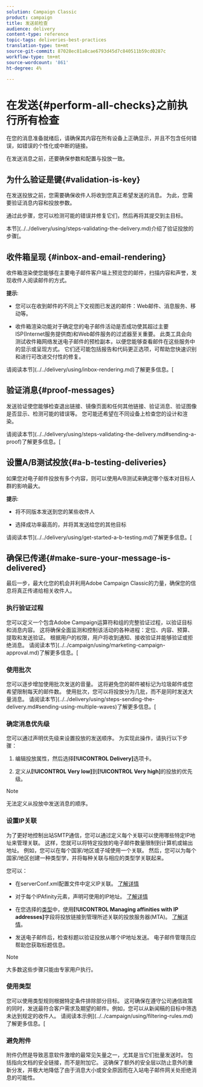 ```yaml
---
solution: Campaign Classic
product: campaign
title: 发送前检查
audience: delivery
content-type: reference
topic-tags: deliveries-best-practices
translation-type: tm+mt
source-git-commit: 87028ec81a8cae6793d45d7c840511b59cd0287c
workflow-type: tm+mt
source-wordcount: '861'
ht-degree: 4%

---
```



# 在发送{#perform-all-checks}之前执行所有检查

在您的消息准备就绪后，请确保其内容在所有设备上正确显示，并且不包含任何错误，如错误的个性化或中断的链接。

在发送消息之前，还要确保参数和配置与投放一致。

## 为什么验证是键{#validation-is-key}

在发送投放之前，您需要确保收件人将收到您真正希望发送的消息。 为此，您需要验证消息内容和投放参数。

通过此步骤，您可以检测可能的错误并修复它们，然后再将其提交到主目标。

本节](../../delivery/using/steps-validating-the-delivery.md)介绍了验证投放的步骤[。

## 收件箱呈现 {#inbox-and-email-rendering}

收件箱渲染使您能够在主要电子邮件客户端上预览您的邮件，扫描内容和声誉，发现收件人阅读邮件的方式。

**提示**:

* 您可以在收到邮件的不同上下文视图已发送的邮件：Web邮件、消息服务、移动等。

* 收件箱渲染功能对于确定您的电子邮件活动是否成功使其超过主要ISP(Internet服务提供商)和Web邮件服务的过滤器至关重要。 此类工具会向测试收件箱网络发送电子邮件的预检副本，以便您能够查看邮件在这些服务中的显示或呈现方式。 它们还可能包括报告和代码更正选项，可帮助您快速识别和进行可改进交付性的修复。

请阅读本节](../../delivery/using/inbox-rendering.md)了解更多信息。[

## 验证消息{#proof-messages}

发送验证使您能够检查退出链接、镜像页面和任何其他链接、验证消息、验证图像是否显示、检测可能的错误等。 您可能还希望在不同设备上检查您的设计和渲染。

请阅读本节](../../delivery/using/steps-validating-the-delivery.md#sending-a-proof)了解更多信息。[

## 设置A/B测试投放{#a-b-testing-deliveries}

如果您对电子邮件投放有多个内容，则可以使用A/B测试来确定哪个版本对目标人群的影响最大。

**提示**:

* 将不同版本发送到您的某些收件人

* 选择成功率最高的，并将其发送给您的其他目标

请阅读本节](../../delivery/using/get-started-a-b-testing.md)了解更多信息。[

## 确保已传递{#make-sure-your-message-is-delivered}

最后一步，最大化您的机会并利用Adobe Campaign Classic的力量，确保您的信息将真正传递给相关收件人。

### 执行验证过程

您可以定义一个包含Adobe Campaign运算符和组的完整验证过程，以验证目标和消息内容。 这将确保全面监测和控制该活动的各种进程：定位、内容、预算、提取和发送验证。 根据用户的权限，用户将收到通知、接收验证并能够验证或拒绝消息。 请阅读本节](../../campaign/using/marketing-campaign-approval.md)了解更多信息。[

### 使用批次

您可以逐步增加使用批次发送的音量。 这将避免您的邮件被标记为垃圾邮件或您希望限制每天的邮件数。 使用批次，您可以将投放分为几批，而不是同时发送大量消息。 请阅读本节](../../delivery/using/steps-sending-the-delivery.md#sending-using-multiple-waves)了解更多信息。[

### 确定消息优先级

您可以通过声明优先级来设置投放的发送顺序。 为实现此操作，请执行以下步骤：

1. 编辑投放属性，然后选择&#x200B;**[!UICONTROL Delivery]**&#x200B;选项卡。

1. 定义从&#x200B;**[!UICONTROL Very low]**&#x200B;到&#x200B;**[!UICONTROL Very high]**&#x200B;的投放的优先级。

>[!NOTE]
>
>无法定义从投放中发送消息的顺序。

### 设置IP关联

为了更好地控制出站SMTP通信，您可以通过定义每个关联可以使用哪些特定IP地址来管理关联。 这样，您就可以将特定投放的电子邮件数量限制到计算机或输出地址。 例如，您可以在每个国家/地区或子域使用一个关联。 然后，您可以为每个国家/地区创建一种类型学，并将每种关联与相应的类型学关联起来。

您可以：

* 在serverConf.xml配置文件中定义IP关联。 [了解详情](../../installation/using/configuring-campaign-server.md#managing-outbound-smtp-traffic-with-affinities)

* 对于每个IPAfinity元素，声明可使用的IP地址。 [了解详情](../../installation/using/email-deliverability.md#list-of-ip-addresses-to-use)

* 在您选择的[类型](../../campaign/using/about-campaign-typologies.md)中，使用&#x200B;**[!UICONTROL Managing affinities with IP addresses]**&#x200B;字段将投放链接到管理所述关联的投放服务器(MTA)。 [了解详情](../../campaign/using/applying-rules.md#control-outgoing-smtp-traffic)。

* 发送电子邮件后，检查标题以验证投放从哪个IP地址发送。 电子邮件管理员应帮助您获取标题信息。

>[!NOTE]
>
>大多数这些步骤只能由专家用户执行。

### 使用类型

您可以使用类型规则根据特定条件排除部分目标。 这可确保在遵守公司通信政策的同时，发送最符合客户需求及期望的邮件。例如，您可以从新闻稿的目标中筛选未达到规定的收件人。 请阅读本示例](../../campaign/using/filtering-rules.md)了解更多信息。[

### 避免附件

附件仍然是导致恶意软件激增的最常见矢量之一，尤其是当它们批量发送时。 包括指向文档的安全链接，而不是附加它。 这确保了额外的安全层以防止意外的重新分发，并极大地降低了由于消息大小或安全原因而在入站电子邮件网关处拒绝消息的可能性。
